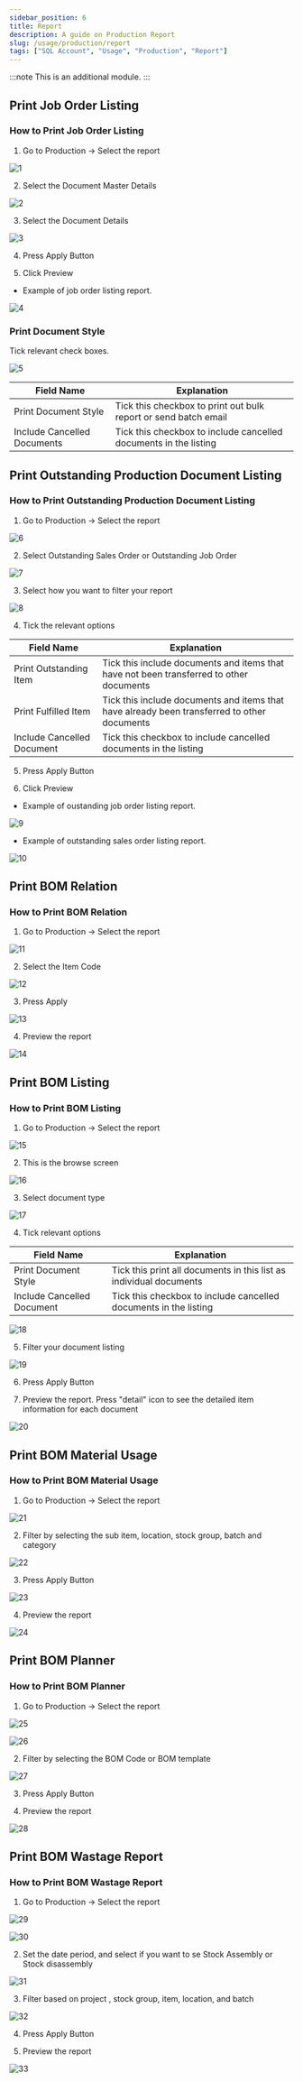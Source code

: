 ```yaml
---
sidebar_position: 6
title: Report
description: A guide on Production Report
slug: /usage/production/report
tags: ["SQL Account", "Usage", "Production", "Report"]
---
```


:::note
This is an additional module.
:::

## Print Job Order Listing

### How to Print Job Order Listing

1. Go to Production -> Select the report

![1](../../../static/img/getting-started/user-guide/production/report/jj1.png)

2. Select the Document Master Details

![2](../../../static/img/getting-started/user-guide/production/report/jj2.png)

3. Select the Document Details

![3](../../../static/img/getting-started/user-guide/production/report/jj3.png)

4. Press Apply Button

5. Click Preview

- Example of job order listing report.

![4](../../../static/img/getting-started/user-guide/production/report/jj4.png)

### Print Document Style

Tick relevant check boxes.

![5](../../../static/img/getting-started/user-guide/production/report/jj5.png)

|**Field Name**| **Explanation**|
|---|---|
|Print Document Style | Tick this checkbox to print out bulk report or send batch email|
|Include Cancelled Documents |  Tick this checkbox to include cancelled documents in the listing|

## Print Outstanding Production Document Listing

### How to Print Outstanding Production Document Listing

1. Go to Production -> Select the report

![6](../../../static/img/getting-started/user-guide/production/report/jj6.png)

2. Select Outstanding Sales Order or Outstanding Job Order

![7](../../../static/img/getting-started/user-guide/production/report/jj7.png)

3. Select how you want to filter your report

![8](../../../static/img/getting-started/user-guide/production/report/jj8.png)

4. Tick the relevant options

|**Field Name**| **Explanation**|
|---|---|
|Print Outstanding Item | Tick this include documents and items that have not been transferred to other documents|
|Print Fulfilled Item | Tick this include documents and items that have already been transferred to other documents|
|Include Cancelled Document | Tick this checkbox to include cancelled documents in the listing|

5. Press Apply Button

6. Click Preview

- Example of oustanding job order listing report.

![9](../../../static/img/getting-started/user-guide/production/report/jj9.png)

- Example of outstanding sales order listing report.

![10](../../../static/img/getting-started/user-guide/production/report/jj10.png)

## Print BOM Relation

### How to Print BOM Relation

1. Go to Production -> Select the report

![11](../../../static/img/getting-started/user-guide/production/report/jj11.png)

2. Select the Item Code

![12](../../../static/img/getting-started/user-guide/production/report/jj12.png)

3. Press Apply

![13](../../../static/img/getting-started/user-guide/production/report/jj13.png)

4. Preview the report

![14](../../../static/img/getting-started/user-guide/production/report/jj14.png)

## Print BOM Listing

### How to Print BOM Listing

1. Go to Production -> Select the report

![15](../../../static/img/getting-started/user-guide/production/report/jj15.png)

2. This is the browse screen

![16](../../../static/img/getting-started/user-guide/production/report/jj16.png)

3. Select document type

![17](../../../static/img/getting-started/user-guide/production/report/jj17.png)

4. Tick relevant options

|**Field Name** | **Explanation**|
|---|---|
|Print Document Style| Tick this print all documents in this list as individual documents|
|Include Cancelled Document | Tick this checkbox to include cancelled documents in the listing|

![18](../../../static/img/getting-started/user-guide/production/report/jj18.png)

5. Filter your document listing

![19](../../../static/img/getting-started/user-guide/production/report/jj19.png)

6. Press Apply Button

7. Preview the report. Press "detail" icon to see the detailed item information for each document

![20](../../../static/img/getting-started/user-guide/production/report/jj20.png)

## Print BOM Material Usage

### How to Print BOM Material Usage

1. Go to Production -> Select the report

![21](../../../static/img/getting-started/user-guide/production/report/jj21.png)

2. Filter by selecting the sub item, location, stock group, batch and category

![22](../../../static/img/getting-started/user-guide/production/report/jj22.png)

3. Press Apply Button

![23](../../../static/img/getting-started/user-guide/production/report/jj23.png)

4. Preview the report

![24](../../../static/img/getting-started/user-guide/production/report/jj24.png)

## Print BOM Planner

### How to Print BOM Planner

1. Go to Production -> Select the report

![25](../../../static/img/getting-started/user-guide/production/report/jj25.png)

![26](../../../static/img/getting-started/user-guide/production/report/jj26.png)

2. Filter by selecting the BOM Code or BOM template

![27](../../../static/img/getting-started/user-guide/production/report/jj27.png)

3. Press Apply Button

4. Preview the report

![28](../../../static/img/getting-started/user-guide/production/report/jj28.png)

## Print BOM Wastage Report

### How to Print BOM Wastage Report

1. Go to Production -> Select the report

![29](../../../static/img/getting-started/user-guide/production/report/jj29.png)

![30](../../../static/img/getting-started/user-guide/production/report/jj30.png)

2. Set the date period, and select if you want to se Stock Assembly or Stock disassembly

![31](../../../static/img/getting-started/user-guide/production/report/jj31.png)

3. Filter based on project , stock group, item, location, and batch

![32](../../../static/img/getting-started/user-guide/production/report/jj32.png)

4. Press Apply Button

5. Preview the report

![33](../../../static/img/getting-started/user-guide/production/report/jj33.png)

